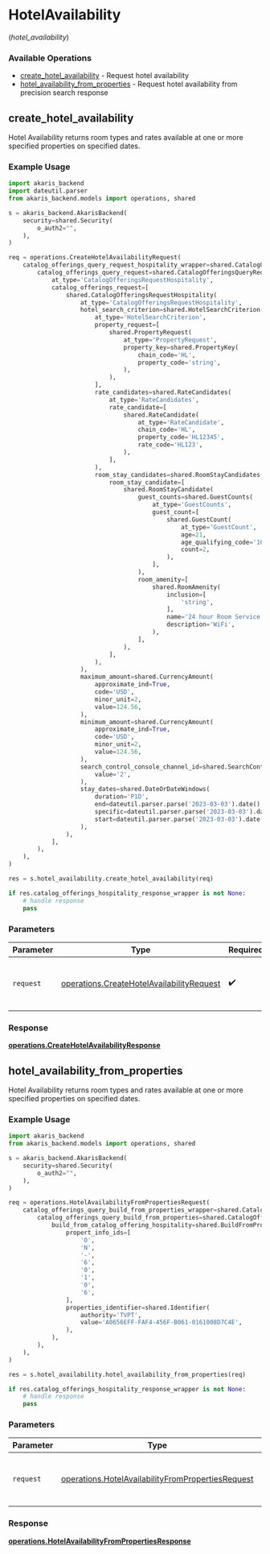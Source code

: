 # HotelAvailability
(*hotel_availability*)

### Available Operations

* [create_hotel_availability](#create_hotel_availability) - Request hotel availability
* [hotel_availability_from_properties](#hotel_availability_from_properties) - Request hotel availability from precision search response

## create_hotel_availability

Hotel Availability returns room types and rates available at one or more specified properties on specified dates.

### Example Usage

```python
import akaris_backend
import dateutil.parser
from akaris_backend.models import operations, shared

s = akaris_backend.AkarisBackend(
    security=shared.Security(
        o_auth2="",
    ),
)

req = operations.CreateHotelAvailabilityRequest(
    catalog_offerings_query_request_hospitality_wrapper=shared.CatalogOfferingsQueryRequestHospitalityWrapper(
        catalog_offerings_query_request=shared.CatalogOfferingsQueryRequest(
            at_type='CatalogOfferingsRequestHospitality',
            catalog_offerings_request=[
                shared.CatalogOfferingsRequestHospitality(
                    at_type='CatalogOfferingsRequestHospitality',
                    hotel_search_criterion=shared.HotelSearchCriterion(
                        at_type='HotelSearchCriterion',
                        property_request=[
                            shared.PropertyRequest(
                                at_type='PropertyRequest',
                                property_key=shared.PropertyKey(
                                    chain_code='HL',
                                    property_code='string',
                                ),
                            ),
                        ],
                        rate_candidates=shared.RateCandidates(
                            at_type='RateCandidates',
                            rate_candidate=[
                                shared.RateCandidate(
                                    at_type='RateCandidate',
                                    chain_code='HL',
                                    property_code='HL12345',
                                    rate_code='HL123',
                                ),
                            ],
                        ),
                        room_stay_candidates=shared.RoomStayCandidates(
                            room_stay_candidate=[
                                shared.RoomStayCandidate(
                                    guest_counts=shared.GuestCounts(
                                        at_type='GuestCounts',
                                        guest_count=[
                                            shared.GuestCount(
                                                at_type='GuestCount',
                                                age=21,
                                                age_qualifying_code='10',
                                                count=2,
                                            ),
                                        ],
                                    ),
                                    room_amenity=[
                                        shared.RoomAmenity(
                                            inclusion=[
                                                'string',
                                            ],
                                            name='24 hour Room Service',
                                            description='WiFi',
                                        ),
                                    ],
                                ),
                            ],
                        ),
                    ),
                    maximum_amount=shared.CurrencyAmount(
                        approximate_ind=True,
                        code='USD',
                        minor_unit=2,
                        value=124.56,
                    ),
                    minimum_amount=shared.CurrencyAmount(
                        approximate_ind=True,
                        code='USD',
                        minor_unit=2,
                        value=124.56,
                    ),
                    search_control_console_channel_id=shared.SearchControlConsoleChannelID(
                        value='2',
                    ),
                    stay_dates=shared.DateOrDateWindows(
                        duration='P1D',
                        end=dateutil.parser.parse('2023-03-03').date(),
                        specific=dateutil.parser.parse('2023-03-03').date(),
                        start=dateutil.parser.parse('2023-03-03').date(),
                    ),
                ),
            ],
        ),
    ),
)

res = s.hotel_availability.create_hotel_availability(req)

if res.catalog_offerings_hospitality_response_wrapper is not None:
    # handle response
    pass
```

### Parameters

| Parameter                                                                                              | Type                                                                                                   | Required                                                                                               | Description                                                                                            |
| ------------------------------------------------------------------------------------------------------ | ------------------------------------------------------------------------------------------------------ | ------------------------------------------------------------------------------------------------------ | ------------------------------------------------------------------------------------------------------ |
| `request`                                                                                              | [operations.CreateHotelAvailabilityRequest](../../models/operations/createhotelavailabilityrequest.md) | :heavy_check_mark:                                                                                     | The request object to use for the request.                                                             |


### Response

**[operations.CreateHotelAvailabilityResponse](../../models/operations/createhotelavailabilityresponse.md)**


## hotel_availability_from_properties

Hotel Availability returns room types and rates available at one or more specified properties on specified dates.

### Example Usage

```python
import akaris_backend
from akaris_backend.models import operations, shared

s = akaris_backend.AkarisBackend(
    security=shared.Security(
        o_auth2="",
    ),
)

req = operations.HotelAvailabilityFromPropertiesRequest(
    catalog_offerings_query_build_from_properties_wrapper=shared.CatalogOfferingsQueryBuildFromPropertiesWrapper(
        catalog_offerings_query_build_from_properties=shared.CatalogOfferingsQueryBuildFromProperties(
            build_from_catalog_offering_hospitality=shared.BuildFromProperties(
                propert_info_ids=[
                    'O',
                    'N',
                    '-',
                    '6',
                    '0',
                    '1',
                    '0',
                    '6',
                ],
                properties_identifier=shared.Identifier(
                    authority='TVPT',
                    value='A0656EFF-FAF4-456F-B061-0161008D7C4E',
                ),
            ),
        ),
    ),
)

res = s.hotel_availability.hotel_availability_from_properties(req)

if res.catalog_offerings_hospitality_response_wrapper is not None:
    # handle response
    pass
```

### Parameters

| Parameter                                                                                                              | Type                                                                                                                   | Required                                                                                                               | Description                                                                                                            |
| ---------------------------------------------------------------------------------------------------------------------- | ---------------------------------------------------------------------------------------------------------------------- | ---------------------------------------------------------------------------------------------------------------------- | ---------------------------------------------------------------------------------------------------------------------- |
| `request`                                                                                                              | [operations.HotelAvailabilityFromPropertiesRequest](../../models/operations/hotelavailabilityfrompropertiesrequest.md) | :heavy_check_mark:                                                                                                     | The request object to use for the request.                                                                             |


### Response

**[operations.HotelAvailabilityFromPropertiesResponse](../../models/operations/hotelavailabilityfrompropertiesresponse.md)**

